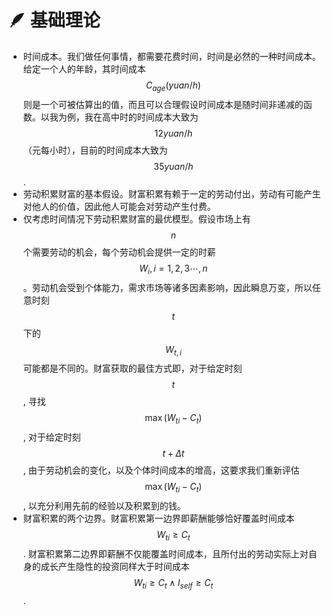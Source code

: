# 🪶 基础理论

* 时间成本。我们做任何事情，都需要花费时间，时间是必然的一种时间成本。给定一个人的年龄，其时间成本 $$C_{age} (yuan/h)$$ 则是一个可被估算出的值，而且可以合理假设时间成本是随时间非递减的函数。以我为例，我在高中时的时间成本大致为 $$12yuan/h$$（元每小时），目前的时间成本大致为 $$35yuan/h$$.
* 劳动积累财富的基本假设。财富积累有赖于一定的劳动付出，劳动有可能产生对他人的价值，因此他人可能会对劳动产生付费。
* 仅考虑时间情况下劳动积累财富的最优模型。假设市场上有 $$n$$ 个需要劳动的机会，每个劳动机会提供一定的时薪 $$W_i,i=1,2,3\cdots,n$$。劳动机会受到个体能力，需求市场等诸多因素影响，因此瞬息万变，所以任意时刻 $$t$$ 下的 $$W_{t,i}$$ 可能都是不同的。财富获取的最佳方式即，对于给定时刻 $$t$$, 寻找 $$\max (W_{ti} - C_t)$$, 对于给定时刻 $$t+\Delta t$$, 由于劳动机会的变化，以及个体时间成本的增高，这要求我们重新评估 $$\max (W_{ti} - C_t)$$, 以充分利用先前的经验以及积累到的钱。
* 财富积累的两个边界。财富积累第一边界即薪酬能够恰好覆盖时间成本 $$W_{ti} \ge C_t$$. 财富积累第二边界即薪酬不仅能覆盖时间成本，且所付出的劳动实际上对自身的成长产生隐性的投资同样大于时间成本 $$W_{ti} \ge C_t \land I_{self} \ge C_t$$.
